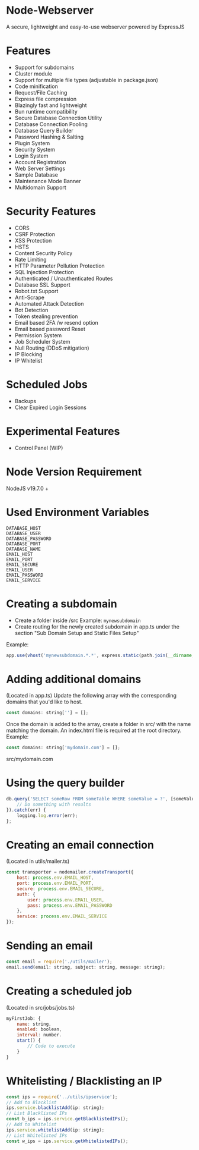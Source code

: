 # Node-Webserver
A secure, lightweight and easy-to-use webserver powered by ExpressJS

# Features
- Support for subdomains
- Cluster module
- Support for multiple file types (adjustable in package.json)
- Code minification
- Request/File Caching
- Express file compression
- Blazingly fast and lightweight
- Bun runtime compatibility
- Secure Database Connection Utility
- Database Connection Pooling
- Database Query Builder
- Password Hashing & Salting
- Plugin System
- Security System
- Login System
- Account Registration
- Web Server Settings
- Sample Database
- Maintenance Mode Banner
- Multidomain Support

# Security Features
- CORS
- CSRF Protection
- XSS Protection
- HSTS
- Content Security Policy
- Rate Limiting
- HTTP Parameter Pollution Protection
- SQL Injection Protection
- Authenticated / Unauthenticated Routes
- Database SSL Support
- Robot.txt Support
- Anti-Scrape
- Automated Attack Detection
- Bot Detection
- Token stealing prevention
- Email based 2FA /w resend option
- Email based password Reset
- Permission System
- Job Scheduler System
- Null Routing (DDoS mitigation)
- IP Blocking
- IP Whitelist

# Scheduled Jobs
- Backups
- Clear Expired Login Sessions

# Experimental Features
- Control Panel (WIP)

# Node Version Requirement
NodeJS v19.7.0 +

# Used Environment Variables
```
DATABASE_HOST
DATABASE_USER
DATABASE_PASSWORD
DATABASE_PORT
DATABASE_NAME
EMAIL_HOST
EMAIL_PORT
EMAIL_SECURE
EMAIL_USER
EMAIL_PASSWORD
EMAIL_SERVICE
```

# Creating a subdomain
- Create a folder inside /src
Example: ``mynewsubdomain``
- Create routing for the newly created subdomain in app.ts under the section "Sub Domain Setup and Static Files Setup"

Example:

```js
app.use(vhost('mynewsubdomain.*.*', express.static(path.join(__dirname, '/mynewsubdomain'))));
```

# Adding additional domains
(Located in app.ts)
Update the following array with the corresponding domains that you'd like to host.
```js
const domains: string[''] = [];
```
Once the domain is added to the array, create a folder in src/ with the name matching the domain.
An index.html file is required at the root directory.
Example:
```js
const domains: string['mydomain.com'] = [];
```
src/mydomain.com


# Using the query builder
```js
db.query('SELECT someRow FROM someTable WHERE someValue = ?', [someValue]).then((results) => {
    // Do something with results
}).catch(err) {
    logging.log.error(err);
};

```

# Creating an email connection
(Located in utils/mailer.ts)
```js
const transporter = nodemailer.createTransport({
    host: process.env.EMAIL_HOST,
    port: process.env.EMAIL_PORT,
    secure: process.env.EMAIL_SECURE,
    auth: {
        user: process.env.EMAIL_USER,
        pass: process.env.EMAIL_PASSWORD
    },
    service: process.env.EMAIL_SERVICE
});
```

# Sending an email
```js
const email = require('./utils/mailer');
email.send(email: string, subject: string, message: string);
```

# Creating a scheduled job
(Located in src/jobs/jobs.ts)
```js
myFirstJob: {
    name: string,
    enabled: boolean,
    interval: number.
    start() {
        // Code to execute
    }
}
```

# Whitelisting / Blacklisting an IP
```js
const ips = require('../utils/ipservice');
// Add to Blacklist
ips.service.blacklistAdd(ip: string);
// List Blacklisted IPs
const b_ips = ips.service.getBlacklistedIPs();
// Add to Whitelist
ips.service.whitelistAdd(ip: string);
// List Whitelisted IPs
const w_ips = ips.service.getWhitelistedIPs();
```